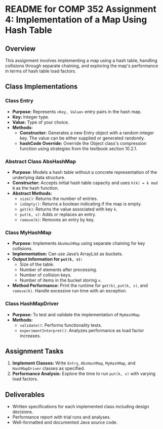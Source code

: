 # README for COMP 352 Assignment 4: Implementation of a Map Using Hash Table

## Overview
This assignment involves implementing a map using a hash table, handling collisions through separate chaining, and exploring the map's performance in terms of hash table load factors.

## Class Implementations

### Class Entry
* **Purpose:** Represents `<Key, Value>` entry pairs in the hash map.
* **Key:** Integer type.
* **Value:** Type of your choice.
* **Methods:**
  * **Constructor:** Generates a new Entry object with a random integer key. The value can be either supplied or generated randomly.
  * **hashCode Override:** Override the Object class's compression function using strategies from the textbook section 10.2.1.

### Abstract Class AbsHashMap
* **Purpose:** Models a hash table without a concrete representation of the underlying data structure.
* **Constructor:** Accepts initial hash table capacity and uses `h(k) = k mod N` as the hash function.
* **Abstract Methods:**
  * `size()`: Returns the number of entries.
  * `isEmpty()`: Returns a boolean indicating if the map is empty.
  * `get(k)`: Returns the value associated with key `k`.
  * `put(k, v)`: Adds or replaces an entry.
  * `remove(k)`: Removes an entry by key.

### Class MyHashMap
* **Purpose:** Implements `AbsHashMap` using separate chaining for key collisions.
* **Implementation:** Can use Java’s ArrayList as buckets.
* **Output Information for `put(k, v)`:**
  * Size of the table.
  * Number of elements after processing.
  * Number of collision keys.
  * Number of items in the bucket storing `v`.
* **Method Performance:** Print the runtime for `get(k)`, `put(k, v)`, and `remove(k)`. Handle excessive run time with an exception.

### Class HashMapDriver
* **Purpose:** To test and validate the implementation of `MyHashMap`.
* **Methods:**
  * `validate()`: Performs functionality tests.
  * `experimentInterpret()`: Analyzes performance as load factor increases.

## Assignment Tasks
1. **Implement Classes:** Write `Entry`, `AbsHashMap`, `MyHashMap`, and `HashMapDriver` classes as specified.
2. **Performance Analysis:** Explore the time to run `put(k, v)` with varying load factors.

## Deliverables
* Written specifications for each implemented class including design decisions.
* Performance report with trial runs and analyses.
* Well-formatted and documented Java source code.
